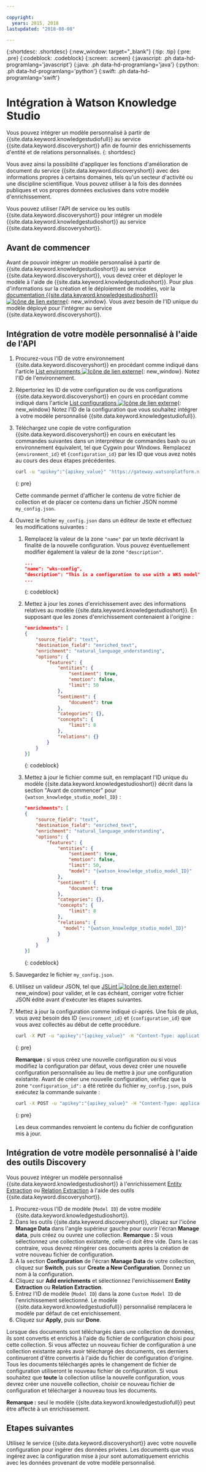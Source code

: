 ```yaml
---

copyright:
  years: 2015, 2018
lastupdated: "2018-08-08"

---
```


{:shortdesc: .shortdesc}
{:new_window: target="_blank"}
{:tip: .tip}
{:pre: .pre}
{:codeblock: .codeblock}
{:screen: .screen}
{:javascript: .ph data-hd-programlang='javascript'}
{:java: .ph data-hd-programlang='java'}
{:python: .ph data-hd-programlang='python'}
{:swift: .ph data-hd-programlang='swift'}

# Intégration à Watson Knowledge Studio

Vous pouvez intégrer un modèle personnalisé à partir de {{site.data.keyword.knowledgestudiofull}} au service {{site.data.keyword.discoveryshort}} afin de fournir des enrichissements d'entité et de relations personnalisés.
{: shortdesc}

Vous avez ainsi la possibilité d'appliquer les fonctions d'amélioration de document du service {{site.data.keyword.discoveryshort}} avec des informations propres à certains domaines, tels qu'un secteur d'activité ou une discipline scientifique. Vous pouvez utiliser à la fois des données publiques et vos propres données exclusives dans votre modèle d'enrichissement.

Vous pouvez utiliser l'API de service ou les outils {{site.data.keyword.discoveryshort}} pour intégrer un modèle {{site.data.keyword.knowledgestudioshort}} au service {{site.data.keyword.discoveryshort}}.

## Avant de commencer

Avant de pouvoir intégrer un modèle personnalisé à partir de {{site.data.keyword.knowledgestudioshort}} au service {{site.data.keyword.discoveryshort}}, vous devez créer et déployer le modèle à l'aide de {{site.data.keyword.knowledgestudioshort}}. Pour plus d'informations sur la création et le déploiement de modèles, voir la [documentation {{site.data.keyword.knowledgestudioshort}}![Icône de lien externe](../../icons/launch-glyph.svg "Icône de lien externe")](https://console.bluemix.net/docs/services/knowledge-studio/tutorials-create-project.html#wks_tutintro){: new_window}. Vous avez besoin de l'ID unique du modèle déployé pour l'intégrer au service {{site.data.keyword.discoveryshort}}.

## Intégration de votre modèle personnalisé à l'aide de l'API

1.  Procurez-vous l'ID de votre environnement {{site.data.keyword.discoveryshort}} en procédant comme indiqué dans l'article [List environments ![Icône de lien externe](../../icons/launch-glyph.svg "Icône de lien externe")](https://www.ibm.com/watson/developercloud/discovery/api/v1/#list_environments){: new_window}. Notez l'ID de l'environnement.
1.  Répertoriez les ID de votre configuration ou de vos configurations {{site.data.keyword.discoveryshort}} en cours en procédant comme indiqué dans l'article [List configurations ![Icône de lien externe](../../icons/launch-glyph.svg "Icône de lien externe")](https://www.ibm.com/watson/developercloud/discovery/api/v1/#list_configurations){: new_window} Notez l'ID de la configuration que vous souhaitez intégrer à votre modèle personnalisé {{site.data.keyword.knowledgestudiofull}}.
1.  Téléchargez une copie de votre configuration {{site.data.keyword.discoveryshort}} en cours en exécutant les commandes suivantes dans un interpréteur de commandes bash ou un environnement équivalent, tel que Cygwin pour Windows. Remplacez `{environment_id}` et `{configuration_id}` par les ID que vous avez notés au cours des deux étapes précédentes.

    ```bash
    curl -u "apikey":"{apikey_value}" "https://gateway.watsonplatform.net/discovery/api/v1/environments/{environment_id}/configurations/{configuration_id}?version=2017-11-07" > my_config.json
    ```
    {: pre}

    Cette commande permet d'afficher le contenu de votre fichier de collection et de placer ce contenu dans un fichier JSON nommé `my_config.json`.
1.  Ouvrez le fichier `my_config.json` dans un éditeur de texte et effectuez les modifications suivantes :
    1.  Remplacez la valeur de la zone `"name"` par un texte décrivant la finalité de la nouvelle configuration. Vous pouvez éventuellement modifier également la valeur de la zone `"description"`.

        ```json
        ...
        "name": "wks-config",
        "description": "This is a configuration to use with a WKS model",
        ...
        ```
        {: codeblock}

    1.  Mettez à jour les zones d'enrichissement avec des informations relatives au modèle {{site.data.keyword.knowledgestudioshort}}. En supposant que les zones d'enrichissement contenaient à l'origine :

        ```json
        "enrichments": [
        {
            "source_field": "text",
            "destination_field": "enriched_text",
            "enrichment": "natural_language_understanding",
            "options": {
                "features": {
                    "entities": {
                        "sentiment": true,
                        "emotion": false,
                        "limit": 50
                    },
                    "sentiment": {
                        "document": true
                    },
                    "categories": {},
                    "concepts": {
                        "limit": 8
                    },
                    "relations": {}
                }
            }
        }]
        ```
        {: codeblock}

    1.  Mettez à jour le fichier comme suit, en remplaçant l'ID unique du modèle {{site.data.keyword.knowledgestudioshort}} décrit dans la section "Avant de commencer" pour  `{watson_knowledge_studio_model_ID}` :

        ```json
        "enrichments": [
        {
            "source_field": "text",
            "destination_field": "enriched_text",
            "enrichment": "natural_language_understanding",
            "options": {
                "features": {
                    "entities": {
                        "sentiment": true,
                        "emotion": false,
                        "limit": 50,
                        "model": "{watson_knowledge_studio_model_ID}"
                    },
                    "sentiment": {
                        "document": true
                    },
                    "categories": {},
                    "concepts": {
                        "limit": 8
                    },
                    "relations": {
                      "model": "{watson_knowledge_studio_model_ID}"
                    }
                }
            }
        }]
        ```
        {: codeblock}

1.  Sauvegardez le fichier `my_config.json`.
1.  Utilisez un valideur JSON, tel que [JSLint ![Icône de lien externe](../../icons/launch-glyph.svg "Icône de lien externe")](http://jslint.com){: new_window} pour valider, et le cas échéant, corriger votre fichier JSON édité avant d'exécuter les étapes suivantes.
1.  Mettez à jour la configuration comme indiqué ci-après. Une fois de plus, vous avez besoin des ID `{environment_id}` et `{configuration_id}` que vous avez collectés au début de cette procédure.

    ```bash
    curl -X PUT -u "apikey":"{apikey_value}" -H "Content-Type: application/json" -d @my_config.json "https://gateway.watsonplatform.net/discovery/api/v1/environments/{environment_id}/configurations/{configuration_id}?version=2017-11-07"
    ```
    {: pre}

    **Remarque :** si vous créez une nouvelle configuration ou si vous modifiez la configuration par défaut, vous devez créer une nouvelle configuration personnalisée au lieu de mettre à jour une configuration existante. Avant de créer une nouvelle configuration, vérifiez que la zone `"configuration_id":` a été retirée du fichier `my_config.json`, puis exécutez la commande suivante :

    ```bash
    curl -X POST -u "apikey":"{apikey_value}" -H "Content-Type: application/json" -d @my_config.json "https://gateway.watsonplatform.net/discovery/api/v1/environments/{environment_id}/configurations?version=2017-11-07"
    ```
    {: pre}

    Les deux commandes renvoient le contenu du fichier de configuration mis à jour.

## Intégration de votre modèle personnalisé à l'aide des outils Discovery

Vous pouvez intégrer un modèle personnalisé {{site.data.keyword.knowledgestudioshort}} à l'enrichissement [Entity Extraction](/docs/services/discovery/building.html#entity-extraction) ou [Relation Extraction](/docs/services/discovery/building.html#relation-extraction) à l'aide des outils {{site.data.keyword.discoveryshort}}.

1. Procurez-vous l'ID de modèle (`Model ID`) de votre modèle {{site.data.keyword.knowledgestudioshort}}.
1. Dans les outils {{site.data.keyword.discoveryshort}}, cliquez sur l'icône **Manage Data** dans l'angle supérieur gauche pour ouvrir l'écran **Manage data**, puis créez ou ouvrez une collection. **Remarque :** Si vous sélectionnez une collection existante, celle-ci doit être vide. Dans le cas contraire, vous devrez réingérer ces documents après la création de votre nouveau fichier de configuration. 
1. A la section **Configuration** de l'écran **Manage Data** de votre collection, cliquez sur **Switch**, puis sur **Create a New Configuration**. Donnez un nom à la configuration. 
1. Cliquez sur **Add enrichments** et sélectionnez l'enrichissement **Entity Extraction** ou **Relation Extraction**.
1. Entrez l'ID de modèle (`Model ID`) dans la zone `Custom Model ID` de l'enrichissement sélectionné. Le modèle {{site.data.keyword.knowledgestudiofull}} personnalisé remplacera le modèle par défaut de cet enrichissement. 
1. Cliquez sur **Apply**, puis sur **Done**.

Lorsque des documents sont téléchargés dans une collection de données, ils sont convertis et enrichis à l'aide du fichier de configuration choisi pour cette collection. Si vous affectez un nouveau fichier de configuration à une collection existante après avoir téléchargé des documents, ces derniers continueront d'être convertis à l'aide du fichier de configuration d'origine. Tous les documents téléchargés après le changement de fichier de configuration utiliseront le nouveau fichier de configuration. Si vous souhaitez que **toute** la collection utilise la nouvelle configuration, vous devrez créer une nouvelle collection, choisir ce nouveau fichier de configuration et télécharger à nouveau tous les documents.

**Remarque :** seul le modèle {{site.data.keyword.knowledgestudiofull}} peut être affecté à un enrichissement.

## Etapes suivantes

Utilisez le service {{site.data.keyword.discoveryshort}} avec votre nouvelle configuration pour ingérer des données privées. Les documents que vous ingérez avec la configuration mise à jour sont automatiquement enrichis avec les données provenant de votre modèle personnalisé.
